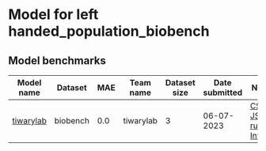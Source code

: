 # Model for left handed_population_biobench

<h2>Model benchmarks</h2>
<table style="width:100%" id="j_table">
 <thead>
  <tr>
<th>Model name</th>
    <th>Dataset</th>
   <!-- <th>Method</th>-->
    <th>MAE</th>
    <th>Team name</th>
    <th>Dataset size</th>
    <th>Date submitted</th>
    <th>Notes</th>
  </tr>
 </thead>
<!--table_content--><tr><td><a href="https://github.com/usnistgov/jarvis_leaderboard/tree/main/jarvis_leaderboard/contributions/tiwarylab" target="_blank">tiwarylab</a></td><td>biobench</td><td>0.0</td><td>tiwarylab</td><td>3</td><td>06-07-2023</td><td><a href="https://github.com/usnistgov/jarvis_leaderboard/tree/main/jarvis_leaderboard/contributions/tiwarylab/FF-SinglePropertyPrediction-left_handed_population-biobench-test-mae.csv.zip" target="_blank">CSV</a>, <a href="https://github.com/usnistgov/jarvis_leaderboard/tree/main/jarvis_leaderboard/benchmarks/FF/SinglePropertyPrediction/biobench_left_handed_population.json.zip" target="_blank">JSON</a>, <a href="https://github.com/usnistgov/jarvis_leaderboard/tree/main/jarvis_leaderboard/contributions/tiwarylab/run.sh " target="_blank">run.sh</a>, <a href="https://github.com/usnistgov/jarvis_leaderboard/tree/main/jarvis_leaderboard/contributions/tiwarylab/metadata.json " target="_blank">Info</a></td></tr><!--table_content-->
</table>